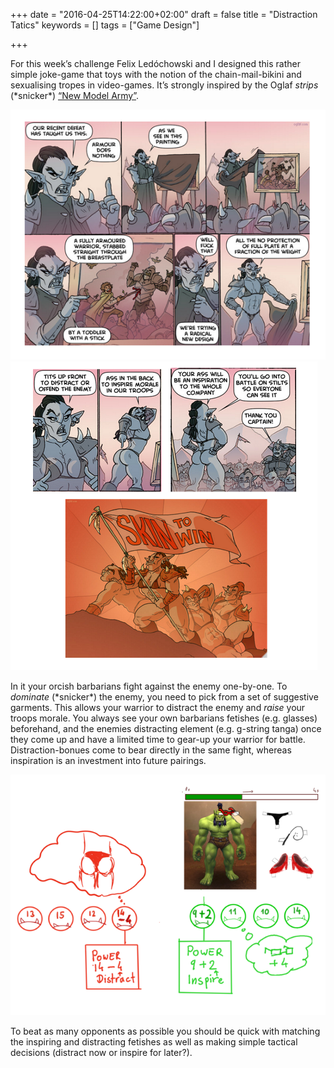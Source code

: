 +++
date = "2016-04-25T14:22:00+02:00"
draft = false
title = "Distraction Tatics"
keywords = []
tags = ["Game Design"]

+++

For this week’s challenge Felix Ledóchowski and I designed this rather simple joke-game that toys with the notion of the chain-mail-bikini and sexualising tropes in video-games. It’s strongly inspired by the Oglaf *strips* (\*snicker\*) [“New Model Army”](http://oglaf.com/newmodelarmy/).

<img src="/media/distraction_tactics/fetish_orcs-1.png" class="figure">

<!--more-->

<img src="/media/distraction_tactics/fetish_orcs-2.png" class="figure">


In it your orcish barbarians fight against the enemy one-by-one. To *dominate* (\*snicker\*) the enemy, you need to pick from a set of suggestive garments. This allows your warrior to distract the enemy and *raise* your troops morale. You always see your own barbarians fetishes (e.g. glasses) beforehand, and the enemies distracting element (e.g. g-string tanga) once they come up and have a limited time to gear-up your warrior for battle. Distraction-bonues come to bear directly in the same fight, whereas inspiration is an
investment into future pairings.

<img src="/media/distraction_tactics/fetish_orcs-3.png" class="figure">

To beat as many opponents as possible you should be quick with matching the inspiring and distracting fetishes as well as making simple tactical decisions (distract now or inspire for later?).
